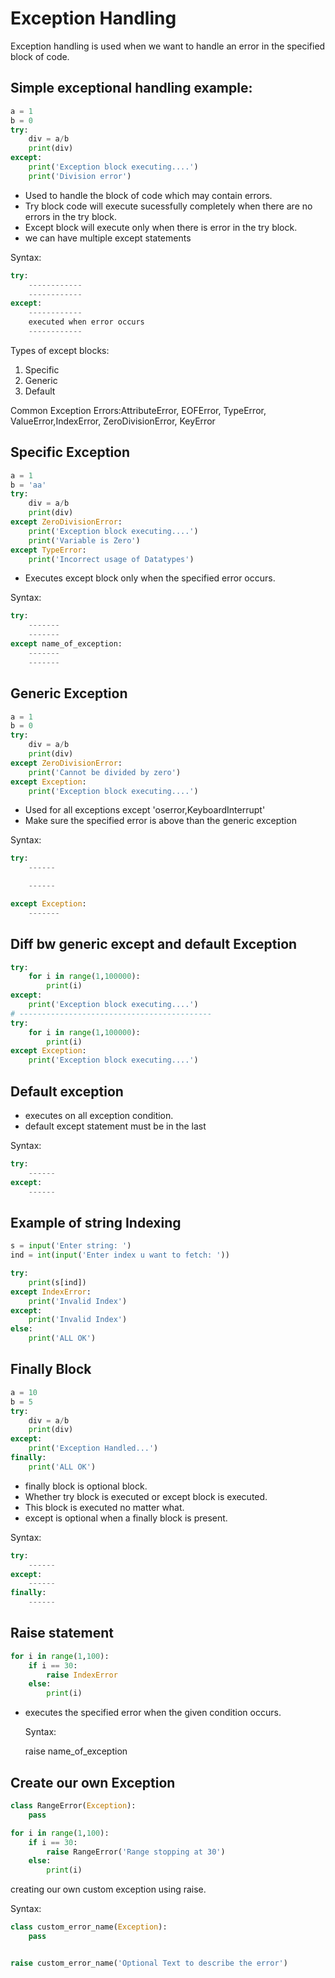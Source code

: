 # Exception Handling

Exception handling is used when we want to handle an error in the specified block of code.

## Simple exceptional handling example:

```python
a = 1
b = 0
try:
    div = a/b
    print(div)
except:
    print('Exception block executing....')
    print('Division error')
```

* Used to handle the block of code which may contain errors.
* Try block code will execute sucessfully completely when there are no errors in the try block.
* Except block will execute only when there is error in the try block.
* we can have multiple except statements

Syntax:

```python
try:
    ------------
    ------------
except:
    ------------
    executed when error occurs
    ------------
```

Types of except blocks:

1. Specific
2. Generic
3. Default

Common Exception Errors:AttributeError, EOFError, TypeError, ValueError,IndexError, ZeroDivisionError, KeyError

## Specific Exception

```python
a = 1
b = 'aa'
try:
    div = a/b
    print(div)
except ZeroDivisionError:
    print('Exception block executing....')
    print('Variable is Zero')
except TypeError:
    print('Incorrect usage of Datatypes')
```

* Executes except block only when the specified error occurs.

Syntax:

```python
try:
    -------
    -------
except name_of_exception:
    -------
    -------
```

## Generic Exception

```python
a = 1
b = 0
try:
    div = a/b
    print(div)
except ZeroDivisionError:
    print('Cannot be divided by zero')
except Exception:
    print('Exception block executing....')
```

* Used for all exceptions except 'oserror,KeyboardInterrupt'
* Make sure the specified error is above than the generic exception

Syntax:

```python
try:
    ------

    ------

except Exception:
    -------
```

## Diff bw generic except and default Exception

```python
try:
    for i in range(1,100000):
        print(i)
except:
    print('Exception block executing....')
# -------------------------------------------
try:
    for i in range(1,100000):
        print(i)
except Exception:
    print('Exception block executing....')
```

## Default exception

* executes on all exception condition.
* default except statement must be in the last

Syntax:

```python
try:
    ------
except:
    ------
```

## Example of string Indexing

```python
s = input('Enter string: ')
ind = int(input('Enter index u want to fetch: '))

try:
    print(s[ind])
except IndexError:
    print('Invalid Index')
except:
    print('Invalid Index')
else:
    print('ALL OK')
```

## Finally Block

```python
a = 10
b = 5
try:
    div = a/b
    print(div)
except:
    print('Exception Handled...')
finally:
    print('ALL OK')
```

* finally block is optional block.
* Whether try block is executed or except block is executed.
* This block is executed no matter what.
* except is optional when a finally block is present.

Syntax:

```python
try:
    ------
except:
    ------
finally:
    ------
```

## Raise statement

```python
for i in range(1,100):
    if i == 30:
        raise IndexError
    else:
        print(i)
```

* executes the specified error when the given condition occurs.

  Syntax:

  raise name\_of\_exception

## Create our own Exception

```python
class RangeError(Exception):
    pass

for i in range(1,100):
    if i == 30:
        raise RangeError('Range stopping at 30')
    else:
        print(i)
```

creating our own custom exception using raise.

Syntax:

```python
class custom_error_name(Exception):
    pass


raise custom_error_name('Optional Text to describe the error')
```

